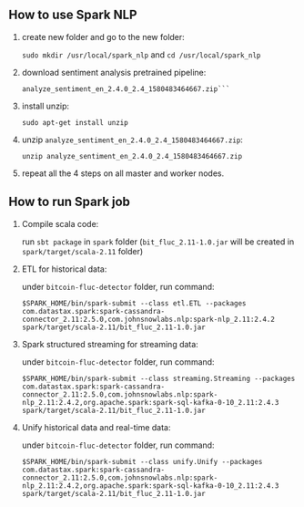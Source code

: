 ## **How to use Spark NLP**

  1.  create new folder and go to the new folder:
      
      ```sudo mkdir /usr/local/spark_nlp``` and ```cd /usr/local/spark_nlp```
      
  2.  download sentiment analysis pretrained pipeline:
      
      ```wget https://s3.amazonaws.com/auxdata.johnsnowlabs.com/public/models/
      analyze_sentiment_en_2.4.0_2.4_1580483464667.zip```
      
  3.  install unzip:
      
      ```sudo apt-get install unzip```
      
  4.  unzip ```analyze_sentiment_en_2.4.0_2.4_1580483464667.zip```:
      
      ```unzip analyze_sentiment_en_2.4.0_2.4_1580483464667.zip```
      
  5.  repeat all the 4 steps on all master and worker nodes.
  
  

## **How to run Spark job**

  1.  Compile scala code: 
  
      run ```sbt package``` in ```spark``` folder (```bit_fluc_2.11-1.0.jar``` will be created in ```spark/target/scala-2.11``` folder)

  2.  ETL for historical data:
  
      under ```bitcoin-fluc-detector``` folder, run command:
  
      ```$SPARK_HOME/bin/spark-submit --class etl.ETL --packages com.datastax.spark:spark-cassandra-connector_2.11:2.5.0,com.johnsnowlabs.nlp:spark-nlp_2.11:2.4.2 spark/target/scala-2.11/bit_fluc_2.11-1.0.jar```
      
  3.  Spark structured streaming for streaming data:
  
      under ```bitcoin-fluc-detector``` folder, run command:
  
      ```$SPARK_HOME/bin/spark-submit --class streaming.Streaming --packages com.datastax.spark:spark-cassandra-connector_2.11:2.5.0,com.johnsnowlabs.nlp:spark-nlp_2.11:2.4.2,org.apache.spark:spark-sql-kafka-0-10_2.11:2.4.3 spark/target/scala-2.11/bit_fluc_2.11-1.0.jar```
      
  4.  Unify historical data and real-time data:
  
      under ```bitcoin-fluc-detector``` folder, run command:
  
      ```$SPARK_HOME/bin/spark-submit --class unify.Unify --packages com.datastax.spark:spark-cassandra-connector_2.11:2.5.0,com.johnsnowlabs.nlp:spark-nlp_2.11:2.4.2,org.apache.spark:spark-sql-kafka-0-10_2.11:2.4.3 spark/target/scala-2.11/bit_fluc_2.11-1.0.jar```
